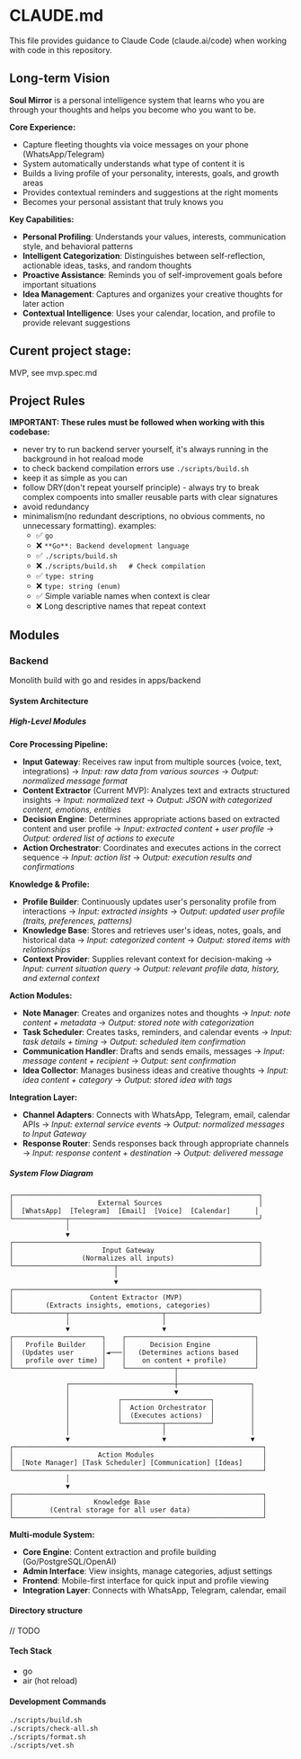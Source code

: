 # CLAUDE.md

This file provides guidance to Claude Code (claude.ai/code) when working with code in this repository.

## Long-term Vision

**Soul Mirror** is a personal intelligence system that learns who you are through your thoughts and helps you become who you want to be.

**Core Experience:**
- Capture fleeting thoughts via voice messages on your phone (WhatsApp/Telegram)
- System automatically understands what type of content it is
- Builds a living profile of your personality, interests, goals, and growth areas
- Provides contextual reminders and suggestions at the right moments
- Becomes your personal assistant that truly knows you

**Key Capabilities:**
- **Personal Profiling**: Understands your values, interests, communication style, and behavioral patterns
- **Intelligent Categorization**: Distinguishes between self-reflection, actionable ideas, tasks, and random thoughts  
- **Proactive Assistance**: Reminds you of self-improvement goals before important situations
- **Idea Management**: Captures and organizes your creative thoughts for later action
- **Contextual Intelligence**: Uses your calendar, location, and profile to provide relevant suggestions

## Curent project stage:
MVP, see mvp.spec.md

## Project Rules

**IMPORTANT: These rules must be followed when working with this codebase:**

- never try to run backend server yourself, it's always running in the background in hot reaload mode
- to check backend compilation errors use `./scripts/build.sh`
- keep it as simple as you can
- follow DRY(don't repeat yourself principle) - always try to break complex compoents into smaller reusable parts with clear signatures
- avoid redundancy
- minimalism(no redundant descriptions, no obvious comments, no unnecessary formatting). examples: 
    - ✅ `go`
    - ❌ `**Go**: Backend development language`
    - ✅ `./scripts/build.sh`
    - ❌ `./scripts/build.sh   # Check compilation`
    - ✅ `type: string`
    - ❌ `type: string (enum)`
    - ✅ Simple variable names when context is clear
    - ❌ Long descriptive names that repeat context

## Modules

### Backend


Monolith build with go and resides in apps/backend

#### System Architecture

##### High-Level Modules

**Core Processing Pipeline:**
- **Input Gateway**: Receives raw input from multiple sources (voice, text, integrations) → *Input: raw data from various sources* → *Output: normalized message format*
- **Content Extractor** (Current MVP): Analyzes text and extracts structured insights → *Input: normalized text* → *Output: JSON with categorized content, emotions, entities*
- **Decision Engine**: Determines appropriate actions based on extracted content and user profile → *Input: extracted content + user profile* → *Output: ordered list of actions to execute*
- **Action Orchestrator**: Coordinates and executes actions in the correct sequence → *Input: action list* → *Output: execution results and confirmations*

**Knowledge & Profile:**
- **Profile Builder**: Continuously updates user's personality profile from interactions → *Input: extracted insights* → *Output: updated user profile (traits, preferences, patterns)*
- **Knowledge Base**: Stores and retrieves user's ideas, notes, goals, and historical data → *Input: categorized content* → *Output: stored items with relationships*
- **Context Provider**: Supplies relevant context for decision-making → *Input: current situation query* → *Output: relevant profile data, history, and external context*

**Action Modules:**
- **Note Manager**: Creates and organizes notes and thoughts → *Input: note content + metadata* → *Output: stored note with categorization*
- **Task Scheduler**: Creates tasks, reminders, and calendar events → *Input: task details + timing* → *Output: scheduled item confirmation*
- **Communication Handler**: Drafts and sends emails, messages → *Input: message content + recipient* → *Output: sent confirmation*
- **Idea Collector**: Manages business ideas and creative thoughts → *Input: idea content + category* → *Output: stored idea with tags*

**Integration Layer:**
- **Channel Adapters**: Connects with WhatsApp, Telegram, email, calendar APIs → *Input: external service events* → *Output: normalized messages to Input Gateway*
- **Response Router**: Sends responses back through appropriate channels → *Input: response content + destination* → *Output: delivered message*

##### System Flow Diagram

```
┌─────────────────────────────────────────────────────────────┐
│                     External Sources                        │
│  [WhatsApp]  [Telegram]  [Email]  [Voice]  [Calendar]      │
└─────────────┬───────────────────────────────────────────────┘
              │
              ▼
┌─────────────────────────────────────────────────────────────┐
│                      Input Gateway                          │
│                 (Normalizes all inputs)                     │
└─────────────────────────┬───────────────────────────────────┘
                          │
                          ▼
┌─────────────────────────────────────────────────────────────┐
│                   Content Extractor (MVP)                   │
│        (Extracts insights, emotions, categories)            │
└─────────────┬───────────────────────┬───────────────────────┘
              │                       │
              ▼                       ▼
┌──────────────────────┐    ┌────────────────────────────────┐
│   Profile Builder    │    │      Decision Engine           │
│  (Updates user       │◄───│   (Determines actions based    │
│   profile over time) │    │    on content + profile)       │
└──────────────────────┘    └────────────┬───────────────────┘
                                         │
              ┌──────────────────────────┼──────────────────┐
              │                          ▼                  │
              │            ┌──────────────────────┐         │
              │            │  Action Orchestrator │         │
              │            │  (Executes actions)  │         │
              │            └──────────┬───────────┘         │
              │                       │                     │
              ▼                       ▼                     ▼
┌──────────────────────────────────────────────────────────────┐
│                     Action Modules                           │
│  [Note Manager] [Task Scheduler] [Communication] [Ideas]     │
└──────────────────────────────────────────────────────────────┘
              │
              ▼
┌──────────────────────────────────────────────────────────────┐
│                    Knowledge Base                            │
│         (Central storage for all user data)                  │
└──────────────────────────────────────────────────────────────┘
```

**Multi-module System:**
- **Core Engine**: Content extraction and profile building (Go/PostgreSQL/OpenAI)
- **Admin Interface**: View insights, manage categories, adjust settings
- **Frontend**: Mobile-first interface for quick input and profile viewing
- **Integration Layer**: Connects with WhatsApp, Telegram, calendar, email

#### Directory structure
// TODO
#### Tech Stack

- go
- air (hot reload)

#### Development Commands

```bash
./scripts/build.sh
./scripts/check-all.sh
./scripts/format.sh
./scripts/vet.sh
```
